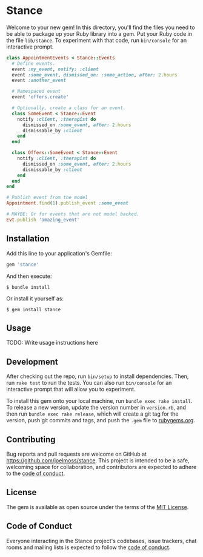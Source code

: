 # Stance

Welcome to your new gem! In this directory, you'll find the files you need to be able to package up your Ruby library into a gem. Put your Ruby code in the file `lib/stance`. To experiment with that code, run `bin/console` for an interactive prompt.

```ruby
class AppointmentEvents < Stance::Events
  # Define events.
  event :my_event, notify: :client
  event :some_event, dismissed_on: :some_action, after: 2.hours
  event :another_event

  # Namespaced event
  event 'offers.create'

  # Optionally, create a class for an event.
  class SomeEvent < Stance::Event
    notify :client, :therapist do
      dismissed_on :some_event, after: 2.hours
      dismissable_by :client
    end
  end

  class Offers::SomeEvent < Stance::Event
    notify :client, :therapist do
      dismissed_on :some_event, after: 2.hours
      dismissable_by :client
    end
  end
end

# Publish event from the model
Appointment.find(1).publish_event :some_event

# MAYBE: Or for events that are not model backed.
Evt.publish 'amazing_event'
```

## Installation

Add this line to your application's Gemfile:

```ruby
gem 'stance'
```

And then execute:

    $ bundle install

Or install it yourself as:

    $ gem install stance

## Usage

TODO: Write usage instructions here

## Development

After checking out the repo, run `bin/setup` to install dependencies. Then, run `rake test` to run the tests. You can also run `bin/console` for an interactive prompt that will allow you to experiment.

To install this gem onto your local machine, run `bundle exec rake install`. To release a new version, update the version number in `version.rb`, and then run `bundle exec rake release`, which will create a git tag for the version, push git commits and tags, and push the `.gem` file to [rubygems.org](https://rubygems.org).

## Contributing

Bug reports and pull requests are welcome on GitHub at https://github.com/joelmoss/stance. This project is intended to be a safe, welcoming space for collaboration, and contributors are expected to adhere to the [code of conduct](https://github.com/joelmoss/stance/blob/master/CODE_OF_CONDUCT.md).

## License

The gem is available as open source under the terms of the [MIT License](https://opensource.org/licenses/MIT).

## Code of Conduct

Everyone interacting in the Stance project's codebases, issue trackers, chat rooms and mailing lists is expected to follow the [code of conduct](https://github.com/joelmoss/stance/blob/master/CODE_OF_CONDUCT.md).
